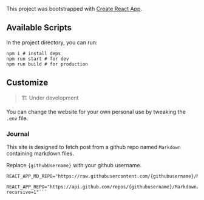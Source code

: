 This project was bootstrapped with
[Create React App](https://github.com/facebook/create-react-app).

## Available Scripts

In the project directory, you can run:

```
npm i # install deps
npm run start # for dev
npm run build # for production
```

## Customize

> 🏗️ Under development

You can change the website for your own personal use by tweaking the `.env`
file.

### Journal

This site is designed to fetch post from a github repo named `Markdown`
containing markdown files.

Replace `{githubUsername}` with your github username.

````
REACT_APP_MD_REPO="https://raw.githubusercontent.com/{githubusername}/Markdown/main/"

REACT_APP_REPO="https://api.github.com/repos/{githubusername}/Markdown/git/trees/main?recursive=1"```
````
